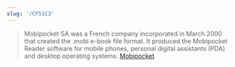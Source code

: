 ```yaml
---
slug: '/CF51C3'
---
```


> Mobipocket SA was a French company incorporated in March 2000 that created the .mobi e-book file format. It produced the Mobipocket Reader software for mobile phones, personal digital assistants (PDA) and desktop operating systems. [Mobipocket](https://en.wikipedia.org/wiki/Mobipocket)
